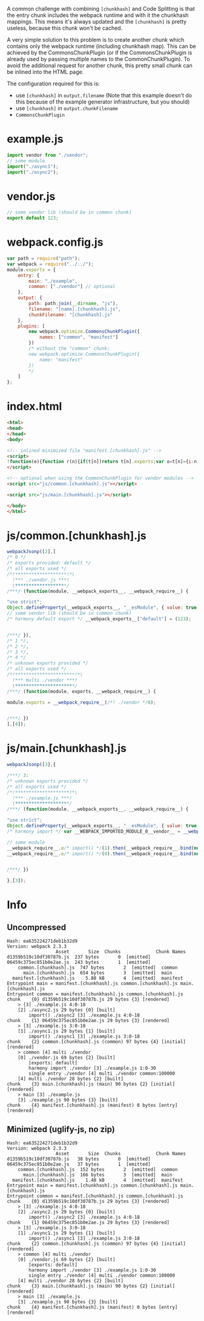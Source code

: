 A common challenge with combining `[chunkhash]` and Code Splitting is that the entry chunk includes the webpack runtime and with it the chunkhash mappings. This means it's always updated and the `[chunkhash]` is pretty useless, because this chunk won't be cached.

A very simple solution to this problem is to create another chunk which contains only the webpack runtime (including chunkhash map). This can be achieved by the CommonsChunkPlugin (or if the CommonsChunkPlugin is already used by passing multiple names to the CommonChunkPlugin). To avoid the additional request for another chunk, this pretty small chunk can be inlined into the HTML page.

The configuration required for this is:

* use `[chunkhash]` in `output.filename` (Note that this example doesn't do this because of the example generator infrastructure, but you should)
* use `[chunkhash]` in `output.chunkFilename`
* `CommonsChunkPlugin`

# example.js

``` javascript
import vendor from "./vendor";
// some module
import("./async1");
import("./async2");
```

# vendor.js

``` javascript
// some vendor lib (should be in common chunk)
export default 123;
```

# webpack.config.js

``` javascript
var path = require("path");
var webpack = require("../../");
module.exports = {
	entry: {
		main: "./example",
		common: ["./vendor"] // optional
	},
	output: {
		path: path.join(__dirname, "js"),
		filename: "[name].[chunkhash].js",
		chunkFilename: "[chunkhash].js"
	},
	plugins: [
		new webpack.optimize.CommonsChunkPlugin({
			names: ["common", "manifest"]
		})
		/* without the "common" chunk:
		new webpack.optimize.CommonsChunkPlugin({
			name: "manifest"
		})
		*/
	]
};
```

# index.html

``` html
<html>
<head>
</head>
<body>

<!-- inlined minimized file "manifest.[chunkhash].js" -->
<script>
!function(e){function r(n){if(t[n])return t[n].exports;var o=t[n]={i:n,l:!1,exports:{}};return e[n].call(o.exports,o,o.exports,r),o.l=!0,o.exports}var n=window.webpackJsonp;window.webpackJsonp=function(t,c,u){for(var a,i,f,s=0,l=[];s<t.length;s++)i=t[s],o[i]&&l.push(o[i][0]),o[i]=0;for(a in c)Object.prototype.hasOwnProperty.call(c,a)&&(e[a]=c[a]);for(n&&n(t,c,u);l.length;)l.shift()();if(u)for(s=0;s<u.length;s++)f=r(r.s=u[s]);return f};var t={},o={4:0};r.e=function(e){function n(){u.onerror=u.onload=null,clearTimeout(a);var r=o[e];0!==r&&(r&&r[1](new Error("Loading chunk "+e+" failed.")),o[e]=void 0)}if(0===o[e])return Promise.resolve();if(o[e])return o[e][2];var t=new Promise(function(r,n){o[e]=[r,n]});o[e][2]=t;var c=document.getElementsByTagName("head")[0],u=document.createElement("script");u.type="text/javascript",u.charset="utf-8",u.async=!0,u.timeout=12e4,r.nc&&u.setAttribute("nonce",r.nc),u.src=r.p+""+{0:"d1359b519c10df30787b",1:"06459c375ec851b0e2ae",2:"4d752abc2fcf569f13fc",3:"8d8564a703e7631bff4b"}[e]+".js";var a=setTimeout(n,12e4);return u.onerror=u.onload=n,c.appendChild(u),t},r.m=e,r.c=t,r.i=function(e){return e},r.d=function(e,n,t){r.o(e,n)||Object.defineProperty(e,n,{configurable:!1,enumerable:!0,get:t})},r.n=function(e){var n=e&&e.__esModule?function(){return e.default}:function(){return e};return r.d(n,"a",n),n},r.o=function(e,r){return Object.prototype.hasOwnProperty.call(e,r)},r.p="js/",r.oe=function(e){throw console.error(e),e}}([]);
</script>

<!-- optional when using the CommonChunkPlugin for vendor modules -->
<script src="js/common.[chunkhash].js"></script>

<script src="js/main.[chunkhash].js"></script>

</body>
</html>
```

# js/common.[chunkhash].js

``` javascript
webpackJsonp([2],[
/* 0 */
/* exports provided: default */
/* all exports used */
/*!*******************!*\
  !*** ./vendor.js ***!
  \*******************/
/***/ (function(module, __webpack_exports__, __webpack_require__) {

"use strict";
Object.defineProperty(__webpack_exports__, "__esModule", { value: true });
// some vendor lib (should be in common chunk)
/* harmony default export */ __webpack_exports__["default"] = (123);


/***/ }),
/* 1 */,
/* 2 */,
/* 3 */,
/* 4 */
/* unknown exports provided */
/* all exports used */
/*!**********************!*\
  !*** multi ./vendor ***!
  \**********************/
/***/ (function(module, exports, __webpack_require__) {

module.exports = __webpack_require__(/*! ./vendor */0);


/***/ })
],[4]);
```

# js/main.[chunkhash].js

``` javascript
webpackJsonp([3],{

/***/ 3:
/* unknown exports provided */
/* all exports used */
/*!********************!*\
  !*** ./example.js ***!
  \********************/
/***/ (function(module, __webpack_exports__, __webpack_require__) {

"use strict";
Object.defineProperty(__webpack_exports__, "__esModule", { value: true });
/* harmony import */ var __WEBPACK_IMPORTED_MODULE_0__vendor__ = __webpack_require__(/*! ./vendor */ 0);

// some module
__webpack_require__.e/* import() */(1).then(__webpack_require__.bind(null, /*! ./async1 */ 1));
__webpack_require__.e/* import() */(0).then(__webpack_require__.bind(null, /*! ./async2 */ 2));


/***/ })

},[3]);
```

# Info

## Uncompressed

```
Hash: ea635224271deb1b32d9
Version: webpack 2.3.3
                  Asset       Size  Chunks             Chunk Names
d1359b519c10df30787b.js  237 bytes       0  [emitted]  
06459c375ec851b0e2ae.js  243 bytes       1  [emitted]  
    common.[chunkhash].js  747 bytes       2  [emitted]  common
      main.[chunkhash].js  654 bytes       3  [emitted]  main
  manifest.[chunkhash].js    5.88 kB       4  [emitted]  manifest
Entrypoint main = manifest.[chunkhash].js common.[chunkhash].js main.[chunkhash].js
Entrypoint common = manifest.[chunkhash].js common.[chunkhash].js
chunk    {0} d1359b519c10df30787b.js 29 bytes {3} [rendered]
    > [3] ./example.js 4:0-18
    [2] ./async2.js 29 bytes {0} [built]
        import() ./async2 [3] ./example.js 4:0-18
chunk    {1} 06459c375ec851b0e2ae.js 29 bytes {3} [rendered]
    > [3] ./example.js 3:0-18
    [1] ./async1.js 29 bytes {1} [built]
        import() ./async1 [3] ./example.js 3:0-18
chunk    {2} common.[chunkhash].js (common) 97 bytes {4} [initial] [rendered]
    > common [4] multi ./vendor 
    [0] ./vendor.js 69 bytes {2} [built]
        [exports: default]
        harmony import ./vendor [3] ./example.js 1:0-30
        single entry ./vendor [4] multi ./vendor common:100000
    [4] multi ./vendor 28 bytes {2} [built]
chunk    {3} main.[chunkhash].js (main) 90 bytes {2} [initial] [rendered]
    > main [3] ./example.js 
    [3] ./example.js 90 bytes {3} [built]
chunk    {4} manifest.[chunkhash].js (manifest) 0 bytes [entry] [rendered]
```

## Minimized (uglify-js, no zip)

```
Hash: ea635224271deb1b32d9
Version: webpack 2.3.3
                  Asset       Size  Chunks             Chunk Names
d1359b519c10df30787b.js   38 bytes       0  [emitted]  
06459c375ec851b0e2ae.js   37 bytes       1  [emitted]  
    common.[chunkhash].js  152 bytes       2  [emitted]  common
      main.[chunkhash].js  166 bytes       3  [emitted]  main
  manifest.[chunkhash].js    1.48 kB       4  [emitted]  manifest
Entrypoint main = manifest.[chunkhash].js common.[chunkhash].js main.[chunkhash].js
Entrypoint common = manifest.[chunkhash].js common.[chunkhash].js
chunk    {0} d1359b519c10df30787b.js 29 bytes {3} [rendered]
    > [3] ./example.js 4:0-18
    [2] ./async2.js 29 bytes {0} [built]
        import() ./async2 [3] ./example.js 4:0-18
chunk    {1} 06459c375ec851b0e2ae.js 29 bytes {3} [rendered]
    > [3] ./example.js 3:0-18
    [1] ./async1.js 29 bytes {1} [built]
        import() ./async1 [3] ./example.js 3:0-18
chunk    {2} common.[chunkhash].js (common) 97 bytes {4} [initial] [rendered]
    > common [4] multi ./vendor 
    [0] ./vendor.js 69 bytes {2} [built]
        [exports: default]
        harmony import ./vendor [3] ./example.js 1:0-30
        single entry ./vendor [4] multi ./vendor common:100000
    [4] multi ./vendor 28 bytes {2} [built]
chunk    {3} main.[chunkhash].js (main) 90 bytes {2} [initial] [rendered]
    > main [3] ./example.js 
    [3] ./example.js 90 bytes {3} [built]
chunk    {4} manifest.[chunkhash].js (manifest) 0 bytes [entry] [rendered]
```